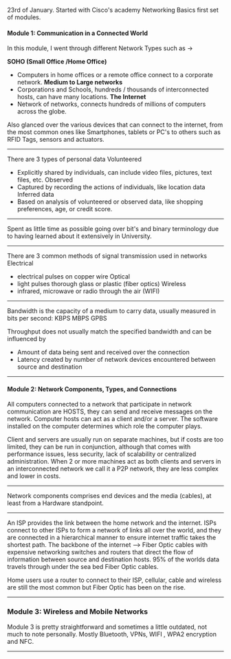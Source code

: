 23rd of January.
Started with Cisco's academy Networking Basics first set of modules.

#### Module 1: Communication in a Connected World
In this  module, I went through different Network Types such as ->

**SOHO (Small Office /Home Office)** 
- Computers in home offices or a remote office connect to a corporate network.
**Medium to Large networks**
- Corporations and Schools, hundreds / thousands of interconnected hosts, can have many locations.
**The Internet**
- Network of networks, connects hundreds of millions of computers across the globe.

Also glanced over the various devices that can connect to the internet, from the most common ones like Smartphones, tablets or PC's to others such as RFID Tags, sensors and actuators.

---
There are 3 types of personal data
Volunteered
- Explicitly shared by individuals, can include video files, pictures, text files, etc.
Observed
- Captured by recording the actions of individuals, like location data
Inferred data
- Based on analysis of volunteered or observed data, like shopping preferences, age, or credit score.

---

Spent as little time as possible going over bit's and binary terminology due to having learned about it extensively in University.

---
There are 3 common methods of signal transmission used in networks
Electrical
- electrical pulses on copper wire
Optical
- light pulses thorough glass or plastic (fiber optics)
Wireless
- infrared, microwave or radio through the air (WIFI)
---
Bandwidth is the capacity of a medium to carry data, usually measured in bits per second:
KBPS MBPS GPBS

Throughput does not usually match the specified bandwidth and can be influenced by
- Amount of data being sent and received over the connection
- Latency created by number of network devices encountered between source and destination

---
#### Module 2: Network Components, Types, and Connections

All computers connected to a network that participate in network communication are HOSTS, they can send and receive messages on the network. Computer hosts can act as a client and/or a server. The software installed on the computer determines which role the computer plays.

Client and servers are usually run on separate machines, but if costs are too limited, they can be run in conjunction, although that comes with performance issues, less security, lack of scalability or centralized administration.
When 2 or more machines act as both clients and servers in an interconnected network we call it a P2P network, they are less complex and lower in costs.

---
Network components comprises end devices and the media (cables), at least from a Hardware standpoint.

---
An ISP provides the link between the home network and the internet. ISPs connect to other ISPs to form a network of links all over the world, and they are connected in a hierarchical manner to ensure internet traffic takes the shortest path.
The backbone of the internet --> Fiber Optic cables with expensive networking switches and routers that direct the flow of information between source and destination hosts. 95% of the worlds data travels through under the sea bed Fiber Optic cables.

Home users use a router to connect to their ISP, cellular, cable and wireless are still the most common but Fiber Optic has been on the rise. 

---
### Module 3: Wireless and Mobile Networks

Module 3 is pretty straightforward and sometimes a little outdated, not much to note personally. Mostly Bluetooth, VPNs, WIFI , WPA2 encryption and NFC.

---
